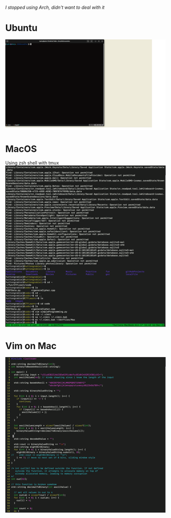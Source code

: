*I stopped using Arch, didn't want to deal with it*

# Ubuntu  
![UbuntuTerminal](photos/UbuntuTerminal.png)

# MacOS
Using zsh shell with tmux
![MacTerminal](photos/MacTerminalWithTmux.png)

# Vim on Mac
![MacVimScreenshot](photos/VimOnMac.png)

